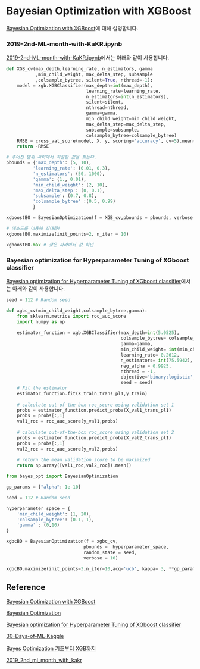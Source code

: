 # Bayesian Optimization with XGBoost

[Bayesian Optimization with XGBoost](https://www.kaggle.com/code/lucamassaron/tutorial-bayesian-optimization-with-xgboost)에 대해 설명합니다. 

### 2019-2nd-ML-month-with-KaKR.ipynb

[2019-2nd-ML-month-with-KaKR.ipynb](https://github.com/kyopark2014/ML-Algorithms/blob/main/kaggle/bayesian-optimization-with-xgboost/2019-2nd-ML-month-with-KaKR/2019-2nd-ML-month-with-KaKR.ipynb)에서는 아래와 같이 사용합니다. 

```python
def XGB_cv(max_depth,learning_rate, n_estimators, gamma
           ,min_child_weight, max_delta_step, subsample
           ,colsample_bytree, silent=True, nthread=-1):
    model = xgb.XGBClassifier(max_depth=int(max_depth),
                              learning_rate=learning_rate,
                              n_estimators=int(n_estimators),
                              silent=silent,
                              nthread=nthread,
                              gamma=gamma,
                              min_child_weight=min_child_weight,
                              max_delta_step=max_delta_step,
                              subsample=subsample,
                              colsample_bytree=colsample_bytree)
    RMSE = cross_val_score(model, X, y, scoring='accuracy', cv=5).mean()
    return -RMSE

# 주어진 범위 사이에서 적절한 값을 찾는다.
pbounds = {'max_depth': (5, 10),
          'learning_rate': (0.01, 0.3),
          'n_estimators': (50, 1000),
          'gamma': (1., 0.01),
          'min_child_weight': (2, 10),
          'max_delta_step': (0, 0.1),
          'subsample': (0.7, 0.8),
          'colsample_bytree' :(0.5, 0.99)
          }

xgboostBO = BayesianOptimization(f = XGB_cv,pbounds = pbounds, verbose = 2, random_state = 1 )

# 메소드를 이용해 최대화!
xgboostBO.maximize(init_points=2, n_iter = 10)

xgboostBO.max # 찾은 파라미터 값 확인
```

### Bayesian optimization for Hyperparameter Tuning of XGboost classifier

[Bayesian optimization for Hyperparameter Tuning of XGboost classifier](https://ayguno.github.io/curious/portfolio/bayesian_optimization.html)에서는 아래와 같이 사용합니다. 

```python
seed = 112 # Random seed

def xgbc_cv(min_child_weight,colsample_bytree,gamma):
    from sklearn.metrics import roc_auc_score
    import numpy as np
    
    estimator_function = xgb.XGBClassifier(max_depth=int(5.0525),
                                           colsample_bytree= colsample_bytree,
                                           gamma=gamma,
                                           min_child_weight= int(min_child_weight),
                                           learning_rate= 0.2612,
                                           n_estimators= int(75.5942),
                                           reg_alpha = 0.9925,
                                           nthread = -1,
                                           objective='binary:logistic',
                                           seed = seed)
    # Fit the estimator
    estimator_function.fit(X_train_trans_pl1,y_train)
    
    # calculate out-of-the-box roc_score using validation set 1
    probs = estimator_function.predict_proba(X_val1_trans_pl1)
    probs = probs[:,1]
    val1_roc = roc_auc_score(y_val1,probs)
    
    # calculate out-of-the-box roc_score using validation set 2
    probs = estimator_function.predict_proba(X_val2_trans_pl1)
    probs = probs[:,1]
    val2_roc = roc_auc_score(y_val2,probs)
    
    # return the mean validation score to be maximized 
    return np.array([val1_roc,val2_roc]).mean()

from bayes_opt import BayesianOptimization

gp_params = {"alpha": 1e-10}

seed = 112 # Random seed

hyperparameter_space = {
    'min_child_weight': (1, 20),
    'colsample_bytree': (0.1, 1),
    'gamma' : (0,10)
}

xgbcBO = BayesianOptimization(f = xgbc_cv, 
                             pbounds =  hyperparameter_space,
                             random_state = seed,
                             verbose = 10)

xgbcBO.maximize(init_points=3,n_iter=10,acq='ucb', kappa= 3, **gp_params)
```


## Reference 

[Bayesian Optimization with XGBoost](https://www.kaggle.com/code/lucamassaron/tutorial-bayesian-optimization-with-xgboost)

[Bayesian Optimization](https://github.com/fmfn/BayesianOptimization)

[Bayesian optimization for Hyperparameter Tuning of XGboost classifier](https://ayguno.github.io/curious/portfolio/bayesian_optimization.html)


[30-Days-of-ML-Kaggle](https://github.com/rojaAchary/30-Days-of-ML-Kaggle)

[Bayes Optimization 기초부터 XGB까지](https://www.kaggle.com/code/toastls93/bayes-optimization-xgb/notebook)

[2019_2nd_ml_month_with_kakr](https://github.com/noveline4530/2019_2nd_ml_month_with_kakr)
